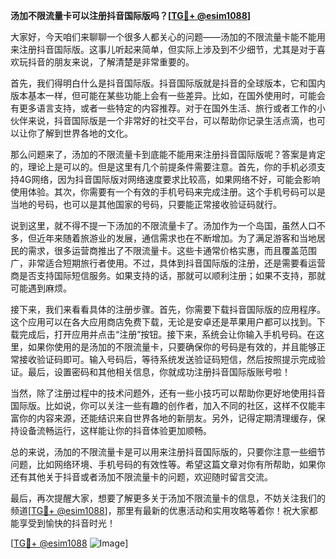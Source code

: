 **汤加不限流量卡可以注册抖音国际版吗？[[TG💪+ @esim1088](https://t.me/s/esim1088)]**

大家好，今天咱们来聊聊一个很多人都关心的问题——汤加的不限流量卡能不能用来注册抖音国际版。这事儿听起来简单，但实际上涉及到不少细节，尤其是对于喜欢玩抖音的朋友来说，了解清楚是非常重要的。

首先，我们得明白什么是抖音国际版。抖音国际版就是抖音的全球版本，它和国内版本基本一样，但可能在某些功能上会有一些差异。比如，在国外使用时，可能会有更多语言支持，或者一些特定的内容推荐。对于在国外生活、旅行或者工作的小伙伴来说，抖音国际版是一个非常好的社交平台，可以帮助你记录生活点滴，也可以让你了解到世界各地的文化。

那么问题来了，汤加的不限流量卡到底能不能用来注册抖音国际版呢？答案是肯定的，理论上是可以的。但是这里有几个前提条件需要注意。首先，你的手机必须支持4G网络，因为抖音国际版对网络速度要求比较高，如果网络不好，可能会影响使用体验。其次，你需要有一个有效的手机号码来完成注册。这个手机号码可以是当地的号码，也可以是其他国家的号码，只要能正常接收验证码就行。

说到这里，就不得不提一下汤加的不限流量卡了。汤加作为一个岛国，虽然人口不多，但近年来随着旅游业的发展，通信需求也在不断增加。为了满足游客和当地居民的需求，很多运营商推出了不限流量卡。这些卡通常价格实惠，而且覆盖范围广，非常适合短期旅行者使用。不过，具体到抖音国际版的注册，还是需要看运营商是否支持国际短信服务。如果支持的话，那就可以顺利注册；如果不支持，那就可能遇到麻烦。

接下来，我们来看看具体的注册步骤。首先，你需要下载抖音国际版的应用程序。这个应用可以在各大应用商店免费下载，无论是安卓还是苹果用户都可以找到。下载完成后，打开应用并点击“注册”按钮。接下来，系统会让你输入手机号码。在这里，如果你使用的是汤加的不限流量卡，只要确保你的号码是有效的，并且能够正常接收验证码即可。输入号码后，等待系统发送验证码短信，然后按照提示完成验证。最后，设置密码和其他相关信息，你就成功注册抖音国际版账号啦！

当然，除了注册过程中的技术问题外，还有一些小技巧可以帮助你更好地使用抖音国际版。比如说，你可以关注一些有趣的创作者，加入不同的社区，这样不仅能丰富你的内容来源，还能结识来自世界各地的新朋友。另外，记得定期清理缓存，保持设备流畅运行，这样能让你的抖音体验更加顺畅。

总的来说，汤加的不限流量卡是可以用来注册抖音国际版的，只要你注意一些细节问题，比如网络环境、手机号码的有效性等。希望这篇文章对你有所帮助，如果你还有其他关于抖音或者汤加不限流量卡的问题，欢迎随时留言交流。

最后，再次提醒大家，想要了解更多关于汤加不限流量卡的信息，不妨关注我们的频道[[TG💪+ @esim1088](https://t.me/s/esim1088)]，那里有最新的优惠活动和实用攻略等着你！祝大家都能享受到愉快的抖音时光！

[[TG💪+ @esim1088](https://t.me/s/esim1088) ![Image](https://i.postimg.cc/4NQfJmqS/Snipaste-2025-05-13-00-14-12.png)]